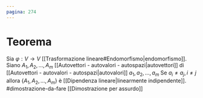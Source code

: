 ```yaml
---
pagina: 274
---
```

# Teorema
Sia $\varphi:V\to V$ [[Trasformazione lineare#Endomorfismo|endomorfismo]].
Siano $A_1,A_2,\ldots,A_m$ [[Autovettori - autovalori - autospazi|autovettori]] di [[Autovettori - autovalori - autospazi|autovalori]] $a_1,a_2,\ldots,a_m$
Se $a_{i}\not= a_{j}, i\not = j$ allora $\{A_{1},A_{2},\ldots,A_{m}\}$ è [[Dipendenza lineare|linearmente indipendente]].
#dimostrazione-da-fare [[Dimostrazione per assurdo]]
